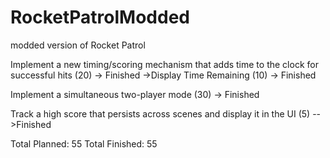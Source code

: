 # RocketPatrolModded
modded version of Rocket Patrol

Implement a new timing/scoring mechanism that adds time to the clock for successful hits (20) -> Finished
    ->Display Time Remaining (10) -> Finished

Implement a simultaneous two-player mode (30) -> Finished

Track a high score that persists across scenes and display it in the UI (5) -->Finished

Total Planned: 55
Total Finished: 55
